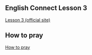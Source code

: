 ## English Connect Lesson 3 
<a href="https://rise.articulate.com/share/itxCd1fxmvi8vmPwszG1As-C3eOBBLSA#/lessons/93_m_GiaqyeUhIVMl__i8PQDO2FIF_0Z">Lesson 3 (official site)</a>

## How to pray

<a href="https://byu.az1.qualtrics.com/jfe/form/SV_9TXVLkFXfPcREOx">How to pray</a>

